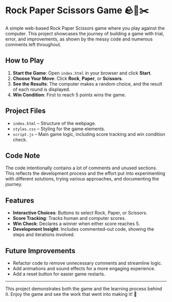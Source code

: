 # Rock Paper Scissors Game 🪨📄✂️

A simple web-based Rock Paper Scissors game where you play against the computer. This project showcases the journey of building a game with trial, error, and improvements, as shown by the messy code and numerous comments left throughout.

## How to Play

1. **Start the Game**: Open `index.html` in your browser and click **Start**.
2. **Choose Your Move**: Click **Rock**, **Paper**, or **Scissors**.
3. **See the Results**: The computer makes a random choice, and the result of each round is displayed.
4. **Win Condition**: First to reach 5 points wins the game.

## Project Files

- `index.html` – Structure of the webpage.
- `styles.css` – Styling for the game elements.
- `script.js` – Main game logic, including score tracking and win condition check.

## Code Note

The code intentionally contains a lot of comments and unused sections. This reflects the development process and the effort put into experimenting with different solutions, trying various approaches, and documenting the journey.

## Features

- **Interactive Choices**: Buttons to select Rock, Paper, or Scissors.
- **Score Tracking**: Tracks human and computer scores.
- **Win Check**: Declares a winner when either score reaches 5.
- **Development Insight**: Includes commented-out code, showing the steps and iterations involved.

## Future Improvements

- Refactor code to remove unnecessary comments and streamline logic.
- Add animations and sound effects for a more engaging experience.
- Add a reset button for easier game restarts.

---

This project demonstrates both the game and the learning process behind it. Enjoy the game and see the work that went into making it! 🎉
